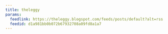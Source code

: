 ```yaml
---
title: theleggy
params:
  feedlink: https://theleggy.blogspot.com/feeds/posts/default?alt=rss
  feedid: d1a981bb0b072b67932708a09fd8a1a7
---
```


